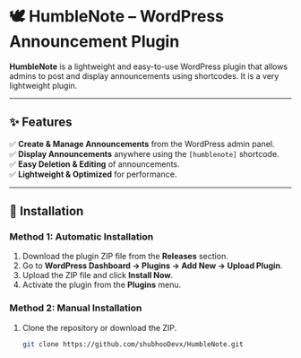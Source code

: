# 🕊️ HumbleNote – WordPress Announcement Plugin  

**HumbleNote** is a lightweight and easy-to-use WordPress plugin that allows admins to post and display announcements using shortcodes. It is a very lightweight plugin.  



---

## ✨ Features  
✅ **Create & Manage Announcements** from the WordPress admin panel.  
✅ **Display Announcements** anywhere using the `[humblenote]` shortcode.  
✅ **Easy Deletion & Editing** of announcements.  
✅ **Lightweight & Optimized** for performance.  

---

## 🚀 Installation  

### Method 1: Automatic Installation  
1. Download the plugin ZIP file from the **Releases** section.  
2. Go to **WordPress Dashboard → Plugins → Add New → Upload Plugin**.  
3. Upload the ZIP file and click **Install Now**.  
4. Activate the plugin from the **Plugins** menu.  

### Method 2: Manual Installation  
1. Clone the repository or download the ZIP.  
   ```sh
   git clone https://github.com/shubhooDevx/HumbleNote.git

